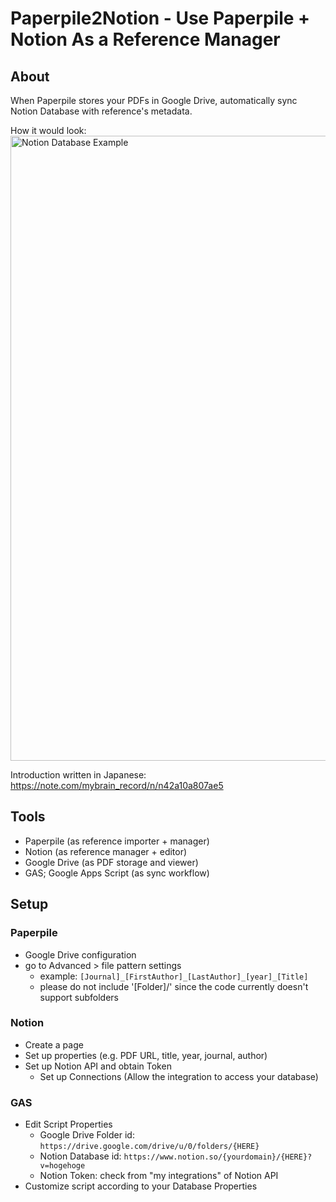 # Paperpile2Notion - Use Paperpile + Notion As a Reference Manager

## About
When Paperpile stores your PDFs in Google Drive, automatically sync Notion Database with reference's metadata.

How it would look:
<img width="1000" alt="Notion Database Example" src="https://user-images.githubusercontent.com/38024515/213866746-9a531e37-c606-4259-8b5f-4e920c8a5466.png">

Introduction written in Japanese:
https://note.com/mybrain_record/n/n42a10a807ae5

## Tools
- Paperpile (as reference importer + manager)
- Notion (as reference manager + editor)
- Google Drive (as PDF storage and viewer)
- GAS; Google Apps Script (as sync workflow)

## Setup
### Paperpile
- Google Drive configuration
- go to Advanced > file pattern settings 
  - example: `[Journal]_[FirstAuthor]_[LastAuthor]_[year]_[Title]`
  - please do not include '[Folder]/' since the code currently doesn't support subfolders 

### Notion
- Create a page
- Set up properties (e.g. PDF URL, title, year, journal, author)
- Set up Notion API and obtain Token
  - Set up Connections (Allow the integration to access your database)

### GAS
- Edit Script Properties
  - Google Drive Folder id: `https://drive.google.com/drive/u/0/folders/{HERE}` 
  - Notion Database id: `https://www.notion.so/{yourdomain}/{HERE}?v=hogehoge` 
  - Notion Token: check from "my integrations" of Notion API
- Customize script according to your Database Properties
